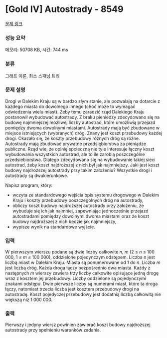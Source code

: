 # [Gold IV] Autostrady - 8549 

[문제 링크](https://www.acmicpc.net/problem/8549) 

### 성능 요약

메모리: 50708 KB, 시간: 744 ms

### 분류

그래프 이론, 최소 스패닝 트리

### 문제 설명

<p>Drogi w Dalekim Kraju są w bardzo złym stanie, ale pozwalają na dotarcie z każdego miasta do dowolnego innego (choć może to wymagać odwiedzenia wielu miast). Żeby temu zaradzić rząd Dalekiego Kraju postanowił wybudować autostrady. Z braku pieniedzy zdecydowano się na budowę najmniejszej możliwej liczby autostrad, które umożliwią przejazd pomiędzy dwoma dowolnymi miastami. Autostrady mają być zbudowane w miejsce istniejących (wybranych) dróg. Znany jest koszt przebudowy każdej drogi. Okazało się, że koszty przebudowy różnych dróg są różne. Autostrady mają zbudować prywatne przedsiębiorstwa za pieniądze publiczne. Rząd wie, że opinię społeczną nie tyle interesuje łączny koszt wybudowania wszystkich autostrad, ale to ile zarobią poszczególne przedsiebiorstwa. Dlatego zdecydowano się na wybudowanie takiej sieci autostrad, żeby koszt najdroższej z nich był jak najmniejszy. Jaki jest koszt budowy najdroższej autostrady przy takim założeniu? Wszystkie drogi i autostrady są dwukierunkowe.</p>

<p>Napisz program, który:</p>

<ul>
	<li>wczyta ze standardowego wejścia opis systemu drogowego w Dalekim Kraju i koszty przebudowy poszczególnych dróg na autostrady,</li>
	<li>obliczy koszt budowy najdroższej autostrady przy założeniu, że wybuduje się ich jak najmniej, zapewniając jednocześnie przejazd autostradami pomiędzy dowolnymi dwoma miastami oraz że koszt budowy najdroższej z nich będzie jak najmniejszy,</li>
	<li>wypisze wynik na standardowe wyjście.</li>
</ul>

### 입력 

 <p>W pierwszym wierszu podane są dwie liczby całkowite <em>n</em>, <em>m</em> (2 ≤ <em>n</em> ≤ 100 000, 1 ≤ <em>m</em> ≤ 100 000), oddzielone pojedynczym odstępem. Liczba <em>n</em> jest liczbą miast w Dalekim Kraju. Miasta są ponumerowane od 1 do <em>n</em>. Liczba <em>m</em> jest liczbą dróg. Każda droga łączy bezpośrednio dwa miasta. Każdy z następnych <em>m</em> wierszy zawiera trzy liczby całkowite opisujące jedną drogę wraz z kosztem jej przebudowy. Liczby oddzielone są pojedynczymi znakami odstępu. Dwie pierwsze liczby są numerami miast, które ta droga łączy, natomiast trzecia liczba jest kosztem przebudowy drogi na autostradę. Koszt pojedyczej przebudowy jest dodatnią liczbą całkowitą nie większą niż 1 000 000.</p>

### 출력 

 <p>Pierwszy i jedyny wiersz powinien zawierać koszt budowy najdroższej autostrady przy spełnieniu warunków zadania.</p>

